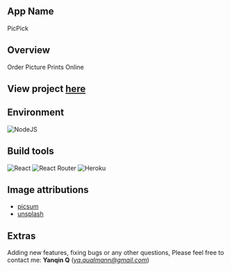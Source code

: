 ## App Name
PicPick
## Overview
Order Picture Prints Online
## View project [here](https://picpick.herokuapp.com/)
## Environment
![NodeJS](https://img.shields.io/badge/node.js-6DA55F?style=for-the-badge&logo=node.js&logoColor=white)
## Build tools
![React](https://img.shields.io/badge/react-%2320232a.svg?style=for-the-badge&logo=react&logoColor=%2361DAFB)
![React Router](https://img.shields.io/badge/React_Router-CA4245?style=for-the-badge&logo=react-router&logoColor=white)
![Heroku](https://img.shields.io/badge/heroku-%23430098.svg?style=for-the-badge&logo=heroku&logoColor=white)
## Image attributions
- [picsum](https://picsum.photos/)
- [unsplash](https://unsplash.com/)
## Extras
Adding new features, fixing bugs or any other questions, Please feel free to contact me: **Yanqin Q** (*yq.qualmann@gmail.com*)
